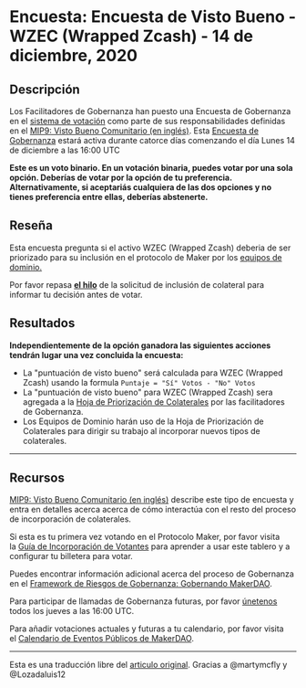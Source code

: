 # Encuesta: Encuesta de Visto Bueno - **WZEC (Wrapped Zcash) - 14 de diciembre, 2020**

## **Descripción**

Los Facilitadores de Gobernanza han puesto una Encuesta de Gobernanza en el [sistema de votación](https://vote.makerdao.com/polling) como parte de sus responsabilidades definidas en el [MIP9: Visto Bueno Comunitario (en inglés)](https://github.com/makerdao/mips/blob/Accepted/MIP9/mip9.md). Esta [Encuesta de Gobernanza](https://www.notion.so/Poll-Community-Greenlight-Poll-DPI-DeFi-Pulse-Index-December-14-2020-ed05927b3ecf4455806280c3dfc535de) estará activa durante catorce días comenzando el día Lunes 14 de diciembre a las 16:00 UTC

**Este es un voto binario. En un votación binaria, puedes votar por una sola opción. Deberías de votar por la opción de tu preferencia. Alternativamente, si aceptariás cualquiera de las dos opciones y no tienes preferencia entre ellas, deberías abstenerte.**

## **Reseña**

Esta encuesta pregunta si el activo WZEC (Wrapped Zcash) deberia de ser priorizado para su inclusión en el protocolo de Maker por los [equipos de dominio.](https://github.com/makerdao/mips/blob/Accepted/MIP7/mip7.md#mip7c2-the-current-domain-roles-list)

Por favor repasa [**el hilo**](https://www.notion.so/Encuesta-Encuesta-de-Visto-Bueno-WZEC-Wrapped-Zcash-14-de-diciembre-de-2020-dd46724c12e24b92a1af812a32783eea) de la solicitud de inclusión de colateral para informar tu decisión antes de votar.

## Resultados

**Independientemente de la opción ganadora las siguientes acciones tendrán lugar una vez concluida la encuesta:**

- La "puntuación de visto bueno" será calculada para WZEC (Wrapped Zcash) usando la formula `Puntaje = "Sí" Votos - "No" Votos`
- La "puntuación de visto bueno" para WZEC (Wrapped Zcash) sera agregada a la [Hoja de Priorización de Colaterales](https://docs.google.com/spreadsheets/d/1IX9e2fyfz7djtDMKn5gMyGsyFxHoY75GncMbAjnSXrM/edit#gid=0) por las facilitadores de Gobernanza.
- Los Equipos de Dominio harán uso de la Hoja de Priorización de Colaterales para dirigir su trabajo al incorporar nuevos tipos de colaterales.

---

## **Recursos**

[MIP9: Visto Bueno Comunitario (en inglés)](https://github.com/makerdao/mips/blob/Accepted/MIP9/mip9.md) describe este tipo de encuesta y entra en detalles acerca acerca de cómo interactúa con el resto del proceso de incorporación de colaterales.

Si esta es tu primera vez votando en el Protocolo Maker, por favor visita la [Guía de Incorporación de Votantes](https://community-development.makerdao.com/onboarding/voter-onboarding) para aprender a usar este tablero y a configurar tu billetera para votar.

Puedes encontrar información adicional acerca del proceso de Gobernanza en el [Framework de Riesgos de Gobernanza: Gobernando MakerDAO](https://community-development.makerdao.com/governance/governance-risk-framework).

Para participar de llamadas de Gobernanza futuras, por favor [únetenos](https://community-development.makerdao.com/governance/governance-and-risk-meetings) todos los jueves a las 16:00 UTC.

Para añadir votaciones actuales y futuras a tu calendario, por favor visita el [Calendario de Eventos Públicos de MakerDAO](https://calendar.google.com/calendar/embed?src=makerdao.com_3efhm2ghipksegl009ktniomdk%40group.calendar.google.com&ctz=America%2FLos_Angeles).

---

Esta es una traducción libre del [articulo original](https://github.com/makerdao/community/blob/master/governance/polls/MIP9%20Community%20Greenlight%20Poll%20-%20WZEC%20-%20December%2014%2C%202020.md). Gracias a @martymcfly y @Lozadaluis12
